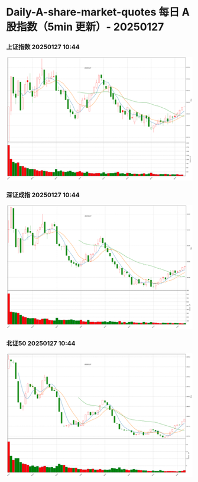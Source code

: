 
# Daily-A-share-market-quotes 每日 A 股指数（5min 更新）- 20250127

### 上证指数 20250127 10:44
![](./fig/2025/1/20250127-sh000001.png)

### 深证成指 20250127 10:44
![](./fig/2025/1/20250127-sz399001.png)

### 北证50 20250127 10:44
![](./fig/2025/1/20250127-bj899050.png)
